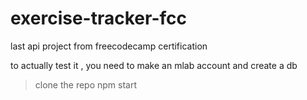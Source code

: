 # exercise-tracker-fcc
last api project from freecodecamp certification


to actually test it , you need to make an mlab account and create a db

> clone the repo
> npm start 
